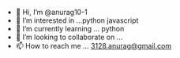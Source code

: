 - 👋 Hi, I’m @anurag10-1
- 👀 I’m interested in ...python javascript
- 🌱 I’m currently learning ... python
- 💞️ I’m looking to collaborate on ...
- 📫 How to reach me ... 3128.anurag@gmail.com

<!---
anurag10-1/anurag10-1 is a ✨ special ✨ repository because its `README.md` (this file) appears on your GitHub profile.
You can click the Preview link to take a look at your changes.
--->
